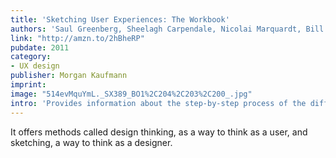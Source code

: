 ```yaml
---
title: 'Sketching User Experiences: The Workbook'
authors: 'Saul Greenberg, Sheelagh Carpendale, Nicolai Marquardt, Bill Buxton'
link: "http://amzn.to/2hBheRP"
pubdate: 2011
category:
- UX design
publisher: Morgan Kaufmann
imprint: 
image: "514evMquYmL._SX389_BO1%2C204%2C203%2C200_.jpg"
intro: 'Provides information about the step-by-step process of the different UX sketching techniques.'
---
```

It offers methods called design thinking, as a way to think as a user, and sketching, a way to think as a designer.
